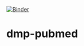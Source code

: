 [![Binder](https://mybinder.org/badge_logo.svg)](https://mybinder.org/v2/gh/alexcstanciu/dmp-pubmed/HEAD)

# dmp-pubmed
